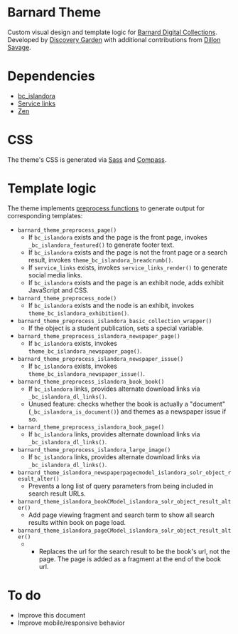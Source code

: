 # Barnard Theme

Custom visual design and template logic for [Barnard Digital Collections](http://digitalcollections.barnard.edu). Developed by [Discovery Garden](https://github.com/discoverygarden) with additional contributions from [Dillon Savage](http://github.com/dillonsavage).

# Dependencies

* [bc_islandora](http://github.com/BarnardArchives/bc_islandora)
* [Service links](https://www.drupal.org/project/service_links)
* [Zen](https://www.drupal.org/project/zen)

# CSS

The theme's CSS is generated via [Sass](http://sass-lang.com/) and [Compass](http://compass-style.org/).

# Template logic

The theme implements [preprocess functions](https://www.drupal.org/node/223430) to generate output for corresponding templates:

* `barnard_theme_preprocess_page()`
  * If `bc_islandora` exists and the page is the front page, invokes `_bc_islandora_featured()` to generate footer text.
  * If `bc_islandora` exists and the page is not the front page or a search result, invokes `theme_bc_islandora_breadcrumb()`.
  * If `service_links` exists, invokes `service_links_render()` to generate social media links.
  * If `bc_islandora` exists and the page is an exhibit node, adds exhibit JavaScript and CSS.
* `barnard_theme_preprocess_node()`
  * If `bc_islandora` exists and the node is an exhibit, invokes `theme_bc_islandora_exhibition()`.
* `barnard_theme_preprocess_islandora_basic_collection_wrapper()`
  * If the object is a student publication, sets a special variable.
* `barnard_theme_preprocess_islandora_newspaper_page()`
  * If `bc_islandora` exists, invokes `theme_bc_islandora_newspaper_page()`.
* `barnard_theme_preprocess_islandora_newspaper_issue()`
  * If `bc_islandora` exists, invokes `theme_bc_islandora_newspaper_issue()`.
* `barnard_theme_preprocess_islandora_book_book()`
  * If `bc_islandora` links, provides alternate download links via `_bc_islandora_dl_links()`.
  * Unused feature: checks whether the book is actually a "document" (`_bc_islandora_is_document()`) and themes as a newspaper issue if so.
* `barnard_theme_preprocess_islandora_book_page()`
  * If `bc_islandora` links, provides alternate download links via `_bc_islandora_dl_links()`.
* `barnard_theme_preprocess_islandora_large_image()`
  * If `bc_islandora` links, provides alternate download links via `_bc_islandora_dl_links()`.
* `barnard_theme_islandora_newspaperpagecmodel_islandora_solr_object_result_alter()`
  * Prevents a long list of query parameters from being included in search result URLs.
* `barnard_theme_islandora_bookCModel_islandora_solr_object_result_alter()`
  * Add page viewing fragment and search term to show all search results within book on page load.
* `barnard_theme_islandora_pageCModel_islandora_solr_object_result_alter()`
  *  * Replaces the url for the search result to be the book's url, not the page. The page is added as a fragment at the end of the book url.

# To do

* Improve this document
* Improve mobile/responsive behavior